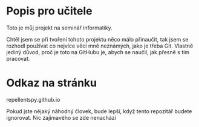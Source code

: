 # Popis pro učitele
<p>Toto je můj projekt na seminář informatiky. </p>
<p>Chtěl jsem se při tvoření tohoto projektu něco málo přinaučit, tak jsem se rozhodl používat co nejvíce věcí mně neznámých, jako je třeba Git. Vlastně jediný důvod, proč je toto na GitHubu je, abych se naučil, jak přesně s tím pracovat.</p>

# Odkaz na stránku
<p>repellentspy.github.io</p>
<p>Pokud jste nějaký náhodný človek, bude lepší, když tento repozitář budete ignorovat. Nic zajímavého se zde nenachází</p>